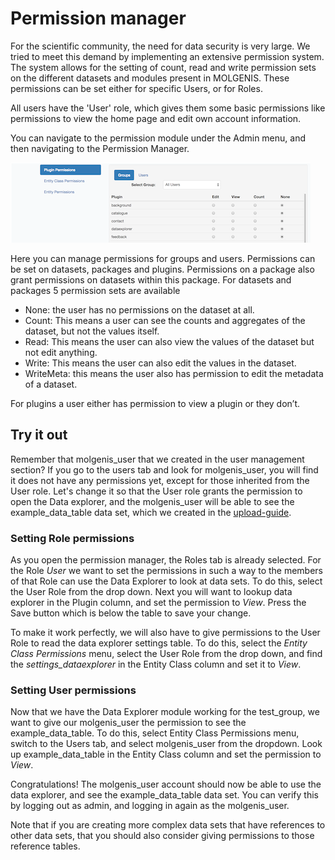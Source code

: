 # Permission manager
For the scientific community, the need for data security is very large. 
We tried to meet this demand by implementing an extensive permission system. 
The system allows for the setting of count, read and write permission sets on the different datasets 
and modules present in MOLGENIS. These permissions can be set either for specific Users, or for Roles.

All users have the 'User' role, which gives them some basic permissions like permissions to view the home page and 
edit own account information.

You can navigate to the permission module under the Admin menu, and then navigating to the Permission Manager.

![Permission manager screen](../../../images/permission_manager.png?raw=true, "permission manager")

Here you can manage permissions for groups and users. Permissions can be set on datasets, packages and plugins. 
Permissions on a package also grant permissions on datasets within this package.
For datasets and packages 5 permission sets are available
-	None: the user has no permissions on the dataset at all.
-	Count: This means a user can see the counts and aggregates of the dataset, but not the values itself.
-	Read: This means the user can also view the values of the dataset but not edit anything.
-	Write: This means the user can also edit the values in the dataset.
-	WriteMeta: this means the user also has permission to edit the metadata of a dataset.

For plugins a user either has permission to view a plugin or they don’t.

## Try it out  
Remember that molgenis_user that we created in the user management section? 
If you go to the users tab and look for molgenis_user, you will find it does not have any permissions yet, 
except for those inherited from the User role.
Let's change it so that the User role grants the permission to open the Data explorer, 
and the molgenis_user will be able to see the example_data_table data set, which we created in the [upload-guide](../../import-data/guide-upload.md).

### Setting Role permissions  
As you open the permission manager, the Roles tab is already selected. 
For the Role *User* we want to set the permissions in such a way to the members of that Role can use the 
Data Explorer to look at data sets. 
To do this, select the User Role from the drop down. 
Next you will want to lookup data explorer in the Plugin column, and set the permission to *View*. 
Press the Save button which is below the table to save your change. 

To make it work perfectly, we will also have to give permissions to the User Role to read the data explorer settings table.
To do this, select the *Entity Class Permissions* menu, select the User Role from the drop down, and find the 
*settings_dataexplorer* in the Entity Class column and set it to *View*. 

### Setting User permissions  
Now that we have the Data Explorer module working for the test_group, we want to give our molgenis_user the permission 
to see the example_data_table. To do this, select Entity Class Permissions menu, switch to the Users tab, and select 
molgenis_user from the dropdown. Look up example_data_table in the Entity Class column and set the permission to *View*.

Congratulations! The molgenis_user account should now be able to use the data explorer, and see the example_data_table data set. 
You can verify this by logging out as admin, and logging in again as the molgenis_user.

Note that if you are creating more complex data sets that have references to other data sets, that you should also 
consider giving permissions to those reference tables.